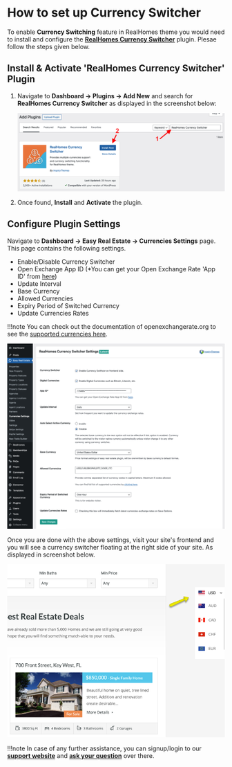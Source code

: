 # How to set up Currency Switcher

To enable **Currency Switching** feature in RealHomes theme you would need to install and configure the <a href="https://wordpress.org/plugins/realhomes-currency-switcher/" target="_blank">**RealHomes Currency Switcher**</a> plugin. Plesae follow the steps given below.

## Install & Activate 'RealHomes Currency Switcher' Plugin

1. Navigate to **Dashboard → Plugins → Add New** and search for **RealHomes Currency Switcher** as displayed in the screenshot below: 
	
	![Install RealHomes Currency Switcher Plugin](images/other-features/search-realhomes-currency-switcher.png)

2. Once found, **Install** and **Activate** the plugin.

## Configure Plugin Settings

Navigate to **Dashboard → Easy Real Estate → Currencies Settings** page. This page contains the following settings.
	
- Enable/Disable Currency Switcher
- Open Exchange App ID (*You can get your Open Exchange Rate 'App ID' from <a href="https://support.openexchangerates.org/article/121-your-app-id" target="_blank">here</a>)
- Update Interval
- Base Currency
- Allowed Currencies
- Expiry Period of Switched Currency
- Update Currencies Rates

!!!note
	You can check out the documentation of openexchangerate.org to see the [supported currencies here](https://docs.openexchangerates.org/reference/supported-currencies).

![Currencies Settings](images/other-features/realhomes-currency-switcher-settings.png)

Once you are done with the above settings, visit your site's frontend and you will see a currency switcher floating at the right side of your site. As displayed in screenshot below.

![RealHomes Documentation](images/other-features/currency-switcher-frontend.png)

!!!note
	In case of any further assistance, you can signup/login to our **[support website](https://support.inspirythemes.com/login-register/)** and **[ask your question](https://support.inspirythemes.com/ask-question/)** over there.